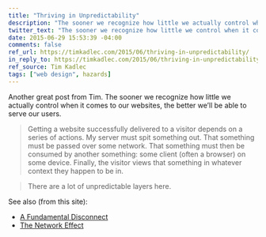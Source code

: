 ```yaml
---
title: "Thriving in Unpredictability"
description: "The sooner we recognize how little we actually control when it comes to our websites, the better we’ll be able to serve our users."
twitter_text: "The sooner we recognize how little we control when it comes to our websites, the better we’ll be able to serve our users."
date: 2015-06-29 15:53:39 -04:00
comments: false
ref_url: https://timkadlec.com/2015/06/thriving-in-unpredictability/
in_reply_to: https://timkadlec.com/2015/06/thriving-in-unpredictability/
ref_source: Tim Kadlec
tags: ["web design", hazards]
---
```


Another great post from Tim. The sooner we recognize how little we actually control when it comes to our websites, the better we’ll be able to serve our users.

> Getting a website successfully delivered to a visitor depends on a series of actions. My server must spit something out. That something must be passed over some network. That something must then be consumed by another something: some client (often a browser) on some device. Finally, the visitor views that something in whatever context they happen to be in.

> There are a lot of unpredictable layers here.

See also (from this site):

* [A Fundamental Disconnect](https://www.aaron-gustafson.com/notebook/a-fundamental-disconnect/)
* [The Network Effect](https://www.aaron-gustafson.com/notebook/the-network-effect/)